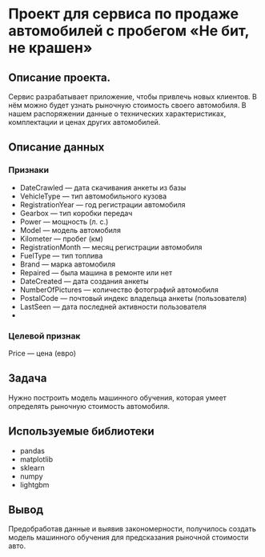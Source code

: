 # Проект для сервиса по продаже автомобилей с пробегом «Не бит, не крашен»

## Описание проекта.
Сервис разрабатывает приложение, чтобы привлечь новых клиентов. В нём можно будет узнать рыночную стоимость своего автомобиля. В нашем распоряжении данные о технических характеристиках, комплектации и ценах других автомобилей.

## Описание данных
### Признаки
- DateCrawled — дата скачивания анкеты из базы
- VehicleType — тип автомобильного кузова
- RegistrationYear — год регистрации автомобиля
- Gearbox — тип коробки передач
- Power — мощность (л. с.)
- Model — модель автомобиля
- Kilometer — пробег (км)
- RegistrationMonth — месяц регистрации автомобиля
- FuelType — тип топлива
- Brand — марка автомобиля
- Repaired — была машина в ремонте или нет
- DateCreated — дата создания анкеты
- NumberOfPictures — количество фотографий автомобиля
- PostalCode — почтовый индекс владельца анкеты (пользователя)
- LastSeen — дата последней активности пользователя
- 
### Целевой признак
Price — цена (евро)

## Задача
Нужно построить модель машинного обучения, которая умеет определять рыночную стоимость автомобиля.

## Используемые библиотеки
- pandas
- matplotlib
- sklearn
- numpy
- lightgbm

## Вывод
Предобработав данные и выявив закономерности, получилось создать модель машинного обучения для предсказания рыночной стоимости авто.
